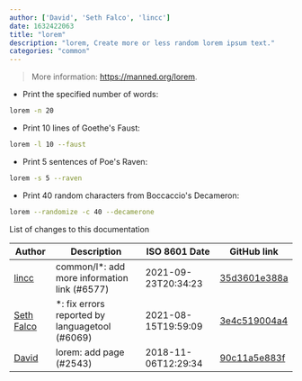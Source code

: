 ```yaml
---
author: ['David', 'Seth Falco', 'lincc']
date: 1632422063
title: "lorem"
description: "lorem, Create more or less random lorem ipsum text."
categories: "common"
---
```

> More information: <https://manned.org/lorem>.

- Print the specified number of words:

```bash
lorem -n 20
```

- Print 10 lines of Goethe's Faust:

```bash
lorem -l 10 --faust
```

- Print 5 sentences of Poe's Raven:

```bash
lorem -s 5 --raven
```

- Print 40 random characters from Boccaccio's Decameron:

```bash
lorem --randomize -c 40 --decamerone
```
List of changes to this documentation


Author | Description | ISO 8601 Date | GitHub link
------|-----|-----|-----
[lincc](mailto:46962923+blueskyson@users.noreply.github.com) | common/l*: add more information link (#6577) | 2021-09-23T20:34:23 | [35d3601e388a](https://github.com/tldr-pages/tldr/commit/35d3601e388ad4b54affea092d6dd4f0a8be37d2)
[Seth Falco](mailto:seth@falco.fun) | *: fix errors reported by languagetool (#6069) | 2021-08-15T19:59:09 | [3e4c519004a4](https://github.com/tldr-pages/tldr/commit/3e4c519004a471c861cdc609fd7239ee3355671c)
[David](mailto:david.bialik@gmail.com) | lorem: add page (#2543) | 2018-11-06T12:29:34 | [90c11a5e883f](https://github.com/tldr-pages/tldr/commit/90c11a5e883f0cb2f1ed49dd097eda9c83a68e00)

